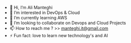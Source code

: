 - 👋 Hi, I’m Ali Manteghi
- 👀 I’m interested in DevOps & Cloud
- 🌱 I’m currently learning AWS
- 💞️ I’m looking to collaborate on Devops and Cloud Projects
- 📫 How to reach me ? >> manteghi.it@gmail.com
- ⚡ Fun fact: love to learn new technology's and AI

<!---
alimanteghi/alimanteghi is a ✨ special ✨ repository because its `README.md` (this file) appears on your GitHub profile.
You can click the Preview link to take a look at your changes.
--->
